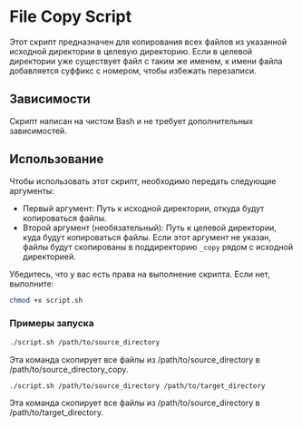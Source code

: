 # File Copy Script

Этот скрипт предназначен для копирования всех файлов из указанной исходной директории в целевую директорию. Если в целевой директории уже существует файл с таким же именем, к имени файла добавляется суффикс с номером, чтобы избежать перезаписи.

## Зависимости

Скрипт написан на чистом Bash и не требует дополнительных зависимостей.

## Использование

Чтобы использовать этот скрипт, необходимо передать следующие аргументы:
- Первый аргумент: Путь к исходной директории, откуда будут копироваться файлы.
- Второй аргумент (необязательный): Путь к целевой директории, куда будут копироваться файлы. Если этот аргумент не указан, файлы будут скопированы в поддиректорию `_copy` рядом с исходной директорией.

Убедитесь, что у вас есть права на выполнение скрипта. Если нет, выполните:
   ```bash
   chmod +x script.sh
  ```

### Примеры запуска

```bash
./script.sh /path/to/source_directory
```
Эта команда скопирует все файлы из /path/to/source_directory в /path/to/source_directory_copy.

```bash
./script.sh /path/to/source_directory /path/to/target_directory
```
Эта команда скопирует все файлы из /path/to/source_directory в /path/to/target_directory.
